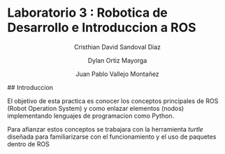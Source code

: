 # Laboratorio 3 : Robotica de Desarrollo e Introduccion a ROS
<p align="center">
 Cristhian David Sandoval Diaz
</p>
<p align="center">
 Dylan Ortiz Mayorga
</p>
<p align="center">
 Juan Pablo Vallejo Montañez
</p>
## Introduccion 

El objetivo de esta practica es conocer los conceptos principales de ROS (Robot Operation System) y como enlazar elementos (nodos) implementando lenguajes de programacion como Python.

Para afianzar estos conceptos se trabajara con la herramienta *turtle* diseñada para familiarizarse con el funcionamiento y el uso de paquetes dentro de ROS 
